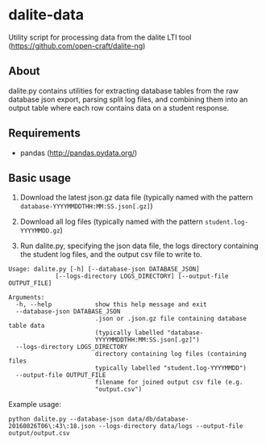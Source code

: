 # dalite-data
Utility script for processing data from the dalite LTI tool (https://github.com/open-craft/dalite-ng)

## About
dalite.py contains utilities for extracting database tables from the raw database json export, parsing split log files, and combining them into an output table where each row contains data on a student response.

## Requirements
* pandas (http://pandas.pydata.org/)

## Basic usage

1. Download the latest json.gz data file (typically named with the pattern `database-YYYYMMDDTHH:MM:SS.json[.gz]`)

2. Download all log files (typically named with the pattern `student.log-YYYYMMDD.gz`)

3. Run dalite.py, specifying the json data file, the logs directory containing the student log files, and the output csv file to write to.

```
Usage: dalite.py [-h] [--database-json DATABASE_JSON]
             [--logs-directory LOGS_DIRECTORY] [--output-file OUTPUT_FILE]

Arguments:
  -h, --help            show this help message and exit
  --database-json DATABASE_JSON
                        .json or .json.gz file containing database table data
                        (typically labelled "database-
                        YYYYMMDDTHH:MM:SS.json[.gz]")
  --logs-directory LOGS_DIRECTORY
                        directory containing log files (containing files
                        typically labelled "student.log-YYYYMMDD")
  --output-file OUTPUT_FILE
                        filename for joined output csv file (e.g.
                        "output.csv")
```

Example usage:
```
python dalite.py --database-json data/db/database-20160826T06\:43\:18.json --logs-directory data/logs --output-file output/output.csv
```